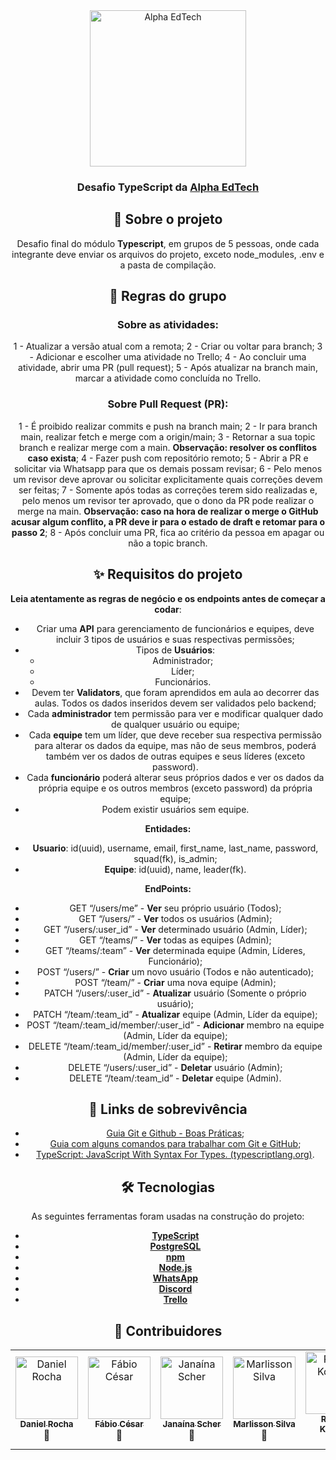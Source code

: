 <div  align="center">
	<a  href="https://www.alphaedtech.org.br/">
	<img  src="https://user-images.githubusercontent.com/79182711/187928980-1c1c834c-d92c-4565-b7b6-9cf5b644873e.png"  alt="Alpha EdTech"  title="Alpha EdTech"  width="250" />
	</a>
	<h3>
		Desafio TypeScript da
		<a  href="https://www.alphaedtech.org.br/">
		Alpha EdTech
		</a>
	</h3>
</div>
<div  align="center">

## 🧐 Sobre o projeto 

Desafio final do módulo **Typescript**, em grupos de 5 pessoas, onde cada integrante deve enviar os arquivos do projeto, exceto  node_modules,  .env  e a pasta de compilação.

## 📌 Regras do grupo

### Sobre as atividades:
1 - Atualizar a versão atual com a remota;
2 - Criar ou voltar para branch;
3 - Adicionar e escolher uma atividade no Trello;
4 - Ao concluir uma atividade, abrir uma PR (pull request);
5 - Após atualizar na branch main, marcar a atividade como concluída no Trello.

### Sobre Pull Request (PR):
1 - É proibido realizar commits e push na branch main;
2 - Ir para branch main, realizar fetch e merge com a  origin/main;
3 - Retornar a sua topic branch e realizar merge com a main. **Observação: resolver os conflitos caso exista**;
4 - Fazer push com repositório remoto;
5 - Abrir a PR e solicitar via Whatsapp para que os demais possam revisar;
6 - Pelo menos um revisor deve aprovar ou solicitar explicitamente quais correções devem ser feitas;
7 - Somente após todas as correções terem sido realizadas e, pelo menos um revisor ter aprovado, que o dono da PR pode realizar o merge na main.
**Observação: caso na hora de realizar o merge o GitHub acusar algum conflito, a PR deve ir para o estado de draft e retomar para o passo 2**;
8 - Após concluir uma PR, fica ao critério da pessoa em apagar ou não a topic branch.

## ✨ Requisitos do projeto

**Leia atentamente as regras de negócio e os endpoints antes de começar a codar**:

- Criar uma  **API** para gerenciamento de funcionários e equipes, deve incluir 3 tipos de usuários e suas respectivas permissões;
-   Tipos de  **Usuários**:
    - Administrador;
    - Líder;
    - Funcionários.
- Devem ter  **Validators**, que foram aprendidos em aula ao decorrer das aulas. Todos os dados inseridos devem ser validados pelo backend;
- Cada **administrador** tem permissão para ver e modificar qualquer dado de qualquer usuário ou equipe;
- Cada **equipe** tem um líder, que deve receber sua respectiva permissão para alterar os dados da equipe, mas não de seus membros, poderá também ver os dados de outras equipes e seus líderes (exceto password).
- Cada **funcionário** poderá alterar seus próprios dados e ver os dados da própria equipe e os outros membros (exceto password) da própria equipe;
- Podem existir usuários sem equipe.

**Entidades:**

-   **Usuario**: id(uuid), username, email, first_name, last_name, password, squad(fk), is_admin;
-   **Equipe**: id(uuid), name, leader(fk).

**EndPoints:**

-   GET “/users/me” - **Ver** seu próprio usuário (Todos);
-   GET “/users/” - **Ver** todos os usuários (Admin);
-   GET “/users/:user_id” - **Ver** determinado usuário (Admin, Líder);
-   GET “/teams/” - **Ver** todas as equipes (Admin);
-   GET “/teams/:team” - **Ver** determinada equipe (Admin, Líderes, Funcionário);
-   POST “/users/” - **Criar** um novo usuário (Todos e não autenticado);
-   POST “/team/” - **Criar** uma nova equipe (Admin);
-   PATCH “/users/:user_id” - **Atualizar** usuário (Somente o próprio usuário);
-   PATCH “/team/:team_id” - **Atualizar** equipe (Admin, Líder da equipe);
-   POST “/team/:team_id/member/:user_id” - **Adicionar** membro na equipe (Admin, Líder da equipe);
-   DELETE “/team/:team_id/member/:user_id” - **Retirar** membro da equipe (Admin, Líder da equipe);
-   DELETE “/users/:user_id” - **Deletar** usuário (Admin);
-   DELETE “/team/:team_id” - **Deletar** equipe (Admin).

## 🔗 Links de sobrevivência

- [Guia Git e Github - Boas Práticas](https://diegocoliveira.github.io/equipe10-dev-html/index.html);
- [Guia com alguns comandos para trabalhar com Git e GitHub](https://github.com/janascher/guia-git-github);
- [TypeScript: JavaScript With Syntax For Types. (typescriptlang.org)](https://www.typescriptlang.org/).

## 🛠 Tecnologias

As seguintes ferramentas foram usadas na construção do projeto:

- **[TypeScript](https://www.typescriptlang.org/)**
- **[PostgreSQL](https://www.postgresql.org/)**
- **[npm](https://www.npmjs.com/)**
- **[Node.js](https://nodejs.org/en/)**
- **[WhatsApp](https://www.whatsapp.com/?lang=pt_br)**
- **[Discord](https://discord.com/)**
- **[Trello](https://trello.com/pt-BR)**

## 🤝 Contribuidores

<table>
	<tr>
		<td align="center">
			<a href="https://github.com/dbbitz"><img src="https://avatars.githubusercontent.com/u/81662636?v=4" width="100px;" alt="Daniel Rocha"/><br /><sub><b>Daniel Rocha</b></sub></a>	<br />🚀<br />
		</td>
		<td align="center">
			<a href="https://github.com/Fabio-Cesar"><img src="https://avatars.githubusercontent.com/u/103617454?v=4" width="100px;" alt="Fábio César"/><br /><sub><b>Fábio César</b></sub></a>	<br />🚀<br />
		</td>
	<td align="center">
			<a href="https://github.com/janascher"><img src="https://avatars.githubusercontent.com/u/79182711?v=4" width="100px;" alt="Janaína Scher"/><br /><sub><b>Janaína Scher</b></sub></a>	<br />🚀<br />
		</td>
		<td align="center">
			<a href="https://github.com/marlissonls"><img src="https://avatars.githubusercontent.com/u/103654093?v=4" width="100px;" alt="Marlisson Silva"/><br /><sub><b>Marlisson Silva</b></sub></a>	<br />🚀<br />
		</td>
		<td align="center">
			<a href="https://github.com/rogeriokotsubo"><img src="https://avatars.githubusercontent.com/u/81968045?v=4" width="100px;" alt="Rogério Kotsubo"/><br /><sub><b>Rogério Kotsubo</b></sub></a>	<br>🚀</br>
		</td>
	</tr>
</table>
